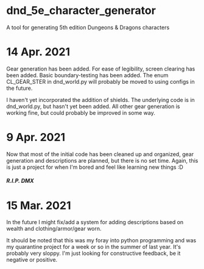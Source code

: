 # dnd_5e_character_generator
A tool for generating 5th edition Dungeons & Dragons characters

# 14 Apr. 2021
Gear generation has been added. For ease of legibility, screen clearing has been added. Basic boundary-testing has been added. The enum CL_GEAR_STER in dnd_world.py will probably be moved to using configs in the future.

I haven't yet incorporated the addition of shields. The underlying code is in dnd_world.py, but hasn't yet been added. All other gear generation is working fine, but could probably be improved in some way.

# 9 Apr. 2021
Now that most of the initial code has been cleaned up and organized, gear generation and descriptions are planned, but there is no set time. Again, this is just a project for when I'm bored and feel like learning new things :D

##### R.I.P. DMX

# 15 Mar. 2021
In the future I might fix/add a system for adding descriptions based on wealth and clothing/armor/gear worn.

It should be noted that this was my foray into python programming and was my quarantine project for a week or so in the summer of last year. It's probably very sloppy. I'm just looking for constructive feedback, be it negative or positive.

